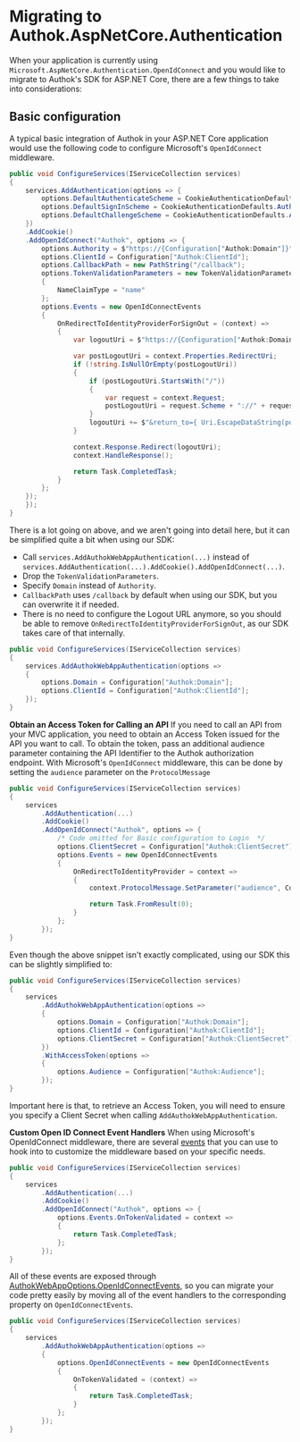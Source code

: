 # Migrating to Authok.AspNetCore.Authentication
When your application is currently using `Microsoft.AspNetCore.Authentication.OpenIdConnect` and you would like to migrate to Authok's SDK for ASP.NET Core, there are a few things to take into considerations:

## Basic configuration
A typical basic integration of Authok in your ASP.NET Core application would use the following code to configure Microsoft's `OpenIdConnect` middleware.

```csharp
public void ConfigureServices(IServiceCollection services)
{
    services.AddAuthentication(options => {
        options.DefaultAuthenticateScheme = CookieAuthenticationDefaults.AuthenticationScheme;
        options.DefaultSignInScheme = CookieAuthenticationDefaults.AuthenticationScheme;
        options.DefaultChallengeScheme = CookieAuthenticationDefaults.AuthenticationScheme;
    })
    .AddCookie()
    .AddOpenIdConnect("Authok", options => {
        options.Authority = $"https://{Configuration["Authok:Domain"]}";
        options.ClientId = Configuration["Authok:ClientId"];
        options.CallbackPath = new PathString("/callback");
        options.TokenValidationParameters = new TokenValidationParameters
        {
            NameClaimType = "name"
        };
        options.Events = new OpenIdConnectEvents
        {
            OnRedirectToIdentityProviderForSignOut = (context) =>
            {
                var logoutUri = $"https://{Configuration["Authok:Domain"]}/v1/logout?client_id={Configuration["Authok:ClientId"]}";

                var postLogoutUri = context.Properties.RedirectUri;
                if (!string.IsNullOrEmpty(postLogoutUri))
                {
                    if (postLogoutUri.StartsWith("/"))
                    {
                        var request = context.Request;
                        postLogoutUri = request.Scheme + "://" + request.Host + request.PathBase + postLogoutUri;
                    }
                    logoutUri += $"&return_to={ Uri.EscapeDataString(postLogoutUri)}";
                }

                context.Response.Redirect(logoutUri);
                context.HandleResponse();

                return Task.CompletedTask;
            }
        };
    });
    });
}
```

There is a lot going on above, and we aren't going into detail here, but it can be simplified quite a bit when using our SDK:

- Call `services.AddAuthokWebAppAuthentication(...)` instead of `services.AddAuthentication(...).AddCookie().AddOpenIdConnect(...)`.
- Drop the `TokenValidationParameters`.
- Specify `Domain` instead of `Authority`.
- `CallbackPath` uses `/callback` by default when using our SDK, but you can overwrite it if needed.
- There is no need to configure the Logout URL anymore, so you should be able to remove `OnRedirectToIdentityProviderForSignOut`, as our SDK takes care of that internally.

```csharp
public void ConfigureServices(IServiceCollection services)
{
    services.AddAuthokWebAppAuthentication(options =>
    {
        options.Domain = Configuration["Authok:Domain"];
        options.ClientId = Configuration["Authok:ClientId"];
    });
}
```

**Obtain an Access Token for Calling an API**
If you need to call an API from your MVC application, you need to obtain an Access Token issued for the API you want to call.
To obtain the token, pass an additional audience parameter containing the API Identifier to the Authok authorization endpoint.
With Microsoft's `OpenIdConnect` middleware, this can be done by setting the `audience` parameter on the `ProtocolMessage`

```csharp
public void ConfigureServices(IServiceCollection services)
{
    services
        .AddAuthentication(...)
        .AddCookie()
        .AddOpenIdConnect("Authok", options => {
            /* Code omitted for Basic configuration to Login  */
            options.ClientSecret = Configuration["Authok:ClientSecret"];
            options.Events = new OpenIdConnectEvents
            {
                OnRedirectToIdentityProvider = context =>
                {
                    context.ProtocolMessage.SetParameter("audience", Configuration["Authok:Audience"]);

                    return Task.FromResult(0);
                }
            };
        });
}
```

Even though the above snippet isn't exactly complicated, using our SDK this can be slightly simplified to:

```csharp
public void ConfigureServices(IServiceCollection services)
{
    services
        .AddAuthokWebAppAuthentication(options =>
        {
            options.Domain = Configuration["Authok:Domain"];
            options.ClientId = Configuration["Authok:ClientId"];
            options.ClientSecret = Configuration["Authok:ClientSecret"];
        })
        .WithAccessToken(options =>
        {
            options.Audience = Configuration["Authok:Audience"];
        });
}
```

Important here is that, to retrieve an Access Token, you will need to ensure you specify a Client Secret when calling `AddAuthokWebAppAuthentication`.

**Custom Open ID Connect Event Handlers**
When using Microsoft's OpenIdConnect middleware, there are several [events](https://docs.microsoft.com/en-us/dotnet/api/microsoft.aspnetcore.authentication.openidconnect.openidconnectevents?view=aspnetcore-5.0) that you can use to hook into to customize the middleware based on your specific needs.


```csharp
public void ConfigureServices(IServiceCollection services)
{
    services
        .AddAuthentication(...)
        .AddCookie()
        .AddOpenIdConnect("Authok", options => {
            options.Events.OnTokenValidated = context =>
            {
                return Task.CompletedTask;
            };
        });
}
```
All of these events are exposed through [AuthokWebAppOptions.OpenIdConnectEvents](https://authok.github.io/authok-aspnetcore-authentication/api/Authok.AspNetCore.Authentication.AuthokWebAppOptions.html#Authok_AspNetCore_Authentication_AuthokWebAppOptions_OpenIdConnectEvents), so you can migrate your code pretty easily by moving all of the event handlers to the corresponding property on `OpenIdConnectEvents`.

```csharp
public void ConfigureServices(IServiceCollection services)
{
    services
        .AddAuthokWebAppAuthentication(options =>
        {
            options.OpenIdConnectEvents = new OpenIdConnectEvents
            {
                OnTokenValidated = (context) =>
                {
                    return Task.CompletedTask;
                }
            };
        });
}
```